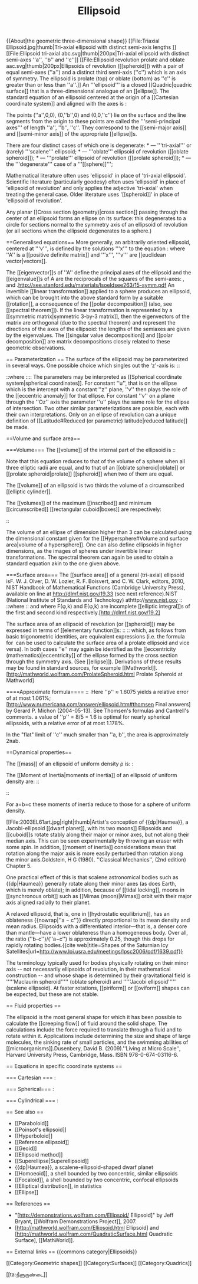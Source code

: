 ﻿---
lastrevid: 646677368
pageid: 145381
canonicalurl: http://en.wikipedia.org/wiki/Ellipsoid
title: Ellipsoid
editurl: http://en.wikipedia.org/w/index.php?title=Ellipsoid&action=edit
length: 12064
contentmodel: wikitext
pagelanguage: en
touched: 2015-02-14T13:05:20Z
ns: 0
fullurl: http://en.wikipedia.org/wiki/Ellipsoid
---

{{About|the geometric three-dimensional shape}}
[[File:Triaxial Ellipsoid.jpg|thumb|Tri-axial ellipsoid with distinct semi-axis lengths <math>c>b>a</math>]]
[[File:Ellipsoid tri-axial abc.svg|thumb|200px|Tri-axial ellipsoid with distinct semi-axes ''a'', ''b'' and ''c'']]
[[File:Ellipsoid revolution prolate and oblate aac.svg|thumb|200px|Ellipsoids of revolution ([[spheroid]]) with a pair of equal semi-axes (''a'') and a distinct third semi-axis (''c'') which is an axis of symmetry. The ellipsoid is  prolate (top) or oblate (bottom) as ''c'' is greater than or less than ''a''.]]
An '''ellipsoid''' is a closed  [[Quadric|quadric surface]] that is a three-dimensional analogue of an [[ellipse]]. The standard equation of an  ellipsoid centered at the origin  of a [[Cartesian coordinate system]] and aligned with the axes is
:<math>{x^2 \over a^2}+{y^2 \over b^2}+{z^2 \over c^2}=1,</math>

The points (''a'',0,0), (0,''b'',0) and (0,0,''c'') lie on the surface and the line segments from the origin to these points are called the '''semi-principal axes''' of length ''a'', ''b'', ''c''. They correspond to the [[semi-major axis]] and [[semi-minor axis]] of the appropriate [[ellipse]]s.

There are four distinct cases of which one is degenerate:
*<math>a>b>c</math> — '''tri-axial''' or (rarely) '''scalene''' ellipsoid;
*<math>a=b>c</math> — '''oblate''' ellipsoid of revolution ([[oblate spheroid]]);
*<math>a=b<c</math> — '''prolate''' ellipsoid of revolution ([[prolate spheroid]]);
*<math>a=b=c</math> — the '''degenerate''' case of a '''[[sphere]]''';

Mathematical literature often uses 'ellipsoid' in place of 'tri-axial ellipsoid'. Scientific literature (particularly geodesy) often uses 'ellipsoid' in place of 'ellipsoid of revolution' and only applies the adjective 'tri-axial' when treating the  general case. Older literature uses '[[spheroid]]' in place of 'ellipsoid of revolution'.

Any planar [[Cross section (geometry)|cross section]] passing through the center of an ellipsoid forms an ellipse on its surface: this degenerates to a circle for sections normal to the symmetry axis of an ellipsoid of revolution (or all sections when the ellipsoid degenerates to a sphere.)

==Generalised equations==
More generally, an arbitrarily oriented ellipsoid, centered at '''v''', is defined by the solutions '''x''' to the equation
:<math>(\mathbf{x-v})^\mathrm{T}\! A\, (\mathbf{x-v}) = 1,</math>
where ''A'' is a [[positive definite matrix]] and '''x''', '''v''' are [[euclidean vector|vectors]].

The [[eigenvector]]s of ''A'' define the principal axes of the ellipsoid and the [[eigenvalue]]s of A are the reciprocals of the squares of the semi-axes: <math>a^{-2}</math>, <math>b^{-2}  </math> and <math>c^{-2}</math>.<ref>http://see.stanford.edu/materials/lsoeldsee263/15-symm.pdf</ref>
An invertible [[linear transformation]] applied to a sphere produces an ellipsoid, which can be brought into the above standard form by a suitable [[rotation]], a consequence of the [[polar decomposition]] (also, see [[spectral theorem]]). If the linear transformation is represented by a [[symmetric matrix|symmetric 3-by-3 matrix]], then the eigenvectors of the matrix are orthogonal (due to the spectral theorem) and represent the directions of the axes of the ellipsoid: the lengths of the semiaxes are given by the eigenvalues. The [[singular value decomposition]] and [[polar decomposition]] are matrix decompositions closely related to these geometric observations.

== Parameterization ==
The surface of the ellipsoid may be parameterized in several ways. One possible choice which singles out the 'z'-axis is:
::<math>\begin{align}
x&=a\,\cos u\cos v,\\
y&=b\,\cos u\sin v,\\
z&=c\,\sin u;\end{align}\,\!</math>

::where
::::<math>
-{\pi}/{2}\leq u\leq+{\pi}/{2},
\qquad
-\pi\leq v\leq+\pi.\!\,\!
</math>
The parameters may be interpreted as [[Spherical coordinate system|spherical coordinates]]. For constant ''u'', that is on the ellipse which is the intercept with a constant ''z'' plane, ''v'' then plays the role of the [[eccentric anomaly]]  for that ellipse. For constant ''v'' on a plane through the ''Oz'' axis the parameter ''u''  plays the same role for the ellipse of intersection. Two other similar  parameterizations are possible, each with their own interpretations. Only  on an ellipse of revolution can a unique definition of [[Latitude#Reduced (or parametric) latitude|reduced latitude]] be made.

==Volume and surface area==

===Volume===
The [[volume]] of the internal part of the ellipsoid is 
::<math> V= \frac{4}{3}\pi abc ,\!</math>

Note that this equation reduces to that of the volume of a sphere when all three elliptic radii are equal, and to that of an [[oblate spheroid|oblate]] or [[prolate spheroid|prolate]] [[spheroid]] when two of them are equal.

The [[volume]] of an ellipsoid is two thirds the volume of a circumscribed [[elliptic cylinder]].

The [[volumes]] of the maximum [[inscribed]] and minimum [[circumscribed]] [[rectangular cuboid|boxes]] are respectively:

::<math>V_\max =\frac{8}{3\sqrt 3} abc, \qquad V_\min = 8abc.</math>

The volume of an ellipse of dimension higher than 3 can be calculated using the dimensional constant given for the [[Hypersphere#Volume and surface area|volume of a hypersphere]].
One can also define ellipsoids in higher dimensions, as the images of spheres under invertible linear transformations. The spectral theorem can again be used to obtain a standard equation akin to the one given above.

===Surface area===
The  [[surface area]] of a general (tri-axial) ellipsoid is<ref>F. W. J. Olver, D. W. Lozier, R. F. Boisvert, and C. W. Clark, editors, 2010, NIST  Handbook of Mathematical Functions (Cambridge University Press), available on line at  http://dlmf.nist.gov/19.33 (see next reference).</ref><ref>NIST (National Institute of Standards and Technology) athttp://www.nist.gov</ref> 
::<math>
S=2\pi c^2+ \frac{2\pi ab}{\sin\phi}
\left(E(\phi,k)\, \sin^2\phi  + F(\phi,k)\, \cos^2\phi \right),
</math>
::where
::<math> 
\cos\phi = \frac{c}{a}, \qquad
k^2 =\frac{a^2(b^2-c^2)}{b^2(a^2-c^2)}, \qquad
a\ge b \ge c,
</math>
and where F(φ,k) and E(φ,k) are incomplete [[elliptic integral]]s of the first and second kind respectively.[http://dlmf.nist.gov/19.2]

The surface area of an ellipsoid of revolution (or [[spheroid]]) may be expressed in terms of [[elementary function]]s:
::<math>S_{\rm oblate} =  2\pi a^2\left(1+\frac{1-e^2}{e}\tanh^{-1}e\right)
\quad\mbox{where}\quad e^2=1-\frac{c^2}{a^2}\quad(c<a), </math>
::<math>S_{\rm prolate} =  2\pi a^2\left(1+\frac{c}{ae}\sin^{-1}e\right)
\quad\qquad\mbox{where}\;\quad e^2=1-\frac{a^2}{c^2}\quad(c>a), </math>
which, as follows from basic trigonometric identities, are equivalent expressions (i.e. the formula for <math>S_{\rm oblate}</math> can be used to calculate the surface area of a prolate ellipsoid and vice versa). In both cases ''e'' may again be identified as the [[eccentricity (mathematics)|eccentricity]] of the ellipse formed by the cross section through the symmetry axis. (See [[ellipse]]). Derivations of these results may be found in standard sources, for example [[Mathworld]].<ref>[http://mathworld.wolfram.com/ProlateSpheroid.html Prolate Spheroid at Mathworld]</ref>

====Approximate formula====
:: <math>S\approx 4\pi\!\left(\frac{ a^p b^p+a^p c^p+b^p c^p }{3}\right)^{1/p}.\,\!</math>
Here ''p'' ≈ 1.6075 yields a relative error of at most 1.061%;<ref>[http://www.numericana.com/answer/ellipsoid.htm#thomsen  Final answers]  by Gerard P. Michon (2004-05-13). See Thomsen's formulas and  Cantrell's comments.</ref> a value of ''p'' = 8/5 = 1.6 is optimal for nearly spherical ellipsoids, with a relative error of at most 1.178%.

In the "flat" limit of ''c'' much smaller than ''a, b'', the area is approximately 2πab.

==Dynamical properties==

The [[mass]] of an ellipsoid of uniform density ρ is:
:<math>m = \rho V = \rho \frac{4}{3} \pi abc\,\!</math>

The  [[Moment of Inertia|moments of inertia]] of an ellipsoid of uniform density are:
::<math>I_{\mathrm{xx}} =  \frac{1}{5} m( b^2+c^2),\qquad
I_{\mathrm{yy}} =  \frac{1}{5} m(c^2+a^2),\qquad
I_{\mathrm{zz}} =  \frac{1}{5} m(a^2+b^2),</math>

::<math> I_{\mathrm{xy}}=  I_{\mathrm{yz}} = I_{\mathrm{zx}} =0.\,\!</math>

For a=b=c these moments of inertia reduce to those for a sphere of uniform density.

[[File:2003EL61art.jpg|right|thumb|Artist's conception of {{dp|Haumea}}, a Jacobi-ellipsoid [[dwarf planet]], with its two moons]]
Ellipsoids and [[cuboid]]s rotate stably along their major or minor axes, but not along their median axis. This can be seen experimentally by throwing an eraser with some spin. In addition, [[moment of inertia]] considerations mean that rotation along the major axis is more easily perturbed than rotation along the minor axis.<ref>Goldstein, H G (1980). ''Classical Mechanics'', (2nd edition) Chapter 5.</ref>

One practical effect of this is that scalene astronomical bodies such as {{dp|Haumea}} generally rotate along their minor axes (as does Earth, which is merely oblate); in addition, because of [[tidal locking]], moons in [[synchronous orbit]] such as [[Mimas (moon)|Mimas]] orbit with their major axis aligned radially to their planet.

A relaxed ellipsoid, that is, one in [[hydrostatic equilibrium]], has an oblateness {{nowrap|''a − c''}} directly proportional to its mean density and mean radius. Ellipsoids with a differentiated interior—that is, a denser core than mantle—have a lower oblateness than a homogeneous body. Over all, the ratio (''b–c'')/(''a−c'') is approximately 0.25, though this drops for rapidly rotating bodies.<ref>{{cite web|title=Shapes of the Saturnian Icy Satellites|url=http://www.lpi.usra.edu/meetings/lpsc2006/pdf/1639.pdf}}</ref>

The terminology typically used for bodies physically rotating on their minor axis -- not necessarily ellipsoids of revolution, in their mathematical construction -- and whose shape is determined by their gravitational field is '''''Maclaurin spheroid''''' (oblate spheroid) and '''''Jacobi ellipsoid''''' (scalene ellipsoid). At faster rotations, [[piriform]] or [[oviform]] shapes can be expected, but these are not stable.

== Fluid properties ==

The ellipsoid is the most general shape for which it has been possible to calculate the [[creeping flow]] of fluid around the solid shape. The calculations include the force required to translate through a fluid and to rotate within it. Applications include determining the size and shape of large molecules, the sinking rate of small particles, and the swimming abilities of [[microorganisms]].<ref>Dusenbery, David B. (2009).''Living at Micro Scale'', Harvard University Press, Cambridge, Mass. ISBN 978-0-674-03116-6.</ref>

== Equations in specific coordinate systems ==

=== Cartesian ===
:<math>{x^2 \over a^2}+{y^2 \over b^2}+{z^2 \over c^2}=1,</math>

=== Spherical=== 
:<math>{r^2 \cos^2\! \theta\, \sin^2 \!\phi \over a^2}+{r^2 \sin^2 \!\theta\, \sin^2 \!\phi  \over b^2}+{r^2 \cos^2\! \phi  \over c^2}=1,</math>

=== Cylindrical ===
:<math>{r^2 \cos^2\! \theta \over a^2}+{r^2 \sin^2\! \theta \over b^2}+{z^2 \over c^2}=1,</math>

== See also ==

* [[Paraboloid]]
* [[Poinsot's ellipsoid]]
* [[Hyperboloid]]
* [[Reference ellipsoid]]
* [[Geoid]]
* [[Ellipsoid method]]
* [[Superellipse|Superellipsoid]]
* {{dp|Haumea}}, a scalene-ellipsoid-shaped dwarf planet
* [[Homoeoid]], a shell bounded by two concentric, similar ellipsoids
* [[Focaloid]], a shell bounded by two concentric, confocal ellipsoids
* [[Elliptical distribution]], in statistics
* [[Ellipse]]

== References ==
<references />
* "[http://demonstrations.wolfram.com/Ellipsoid/ Ellipsoid]" by Jeff Bryant, [[Wolfram Demonstrations Project]], 2007.
* [http://mathworld.wolfram.com/Ellipsoid.html Ellipsoid] and [http://mathworld.wolfram.com/QuadraticSurface.html Quadratic Surface], [[MathWorld]].

== External links ==
{{commons category|Ellipsoids}}

[[Category:Geometric shapes]]
[[Category:Surfaces]]
[[Category:Quadrics]]

[[ta:நீளுருண்டை]]